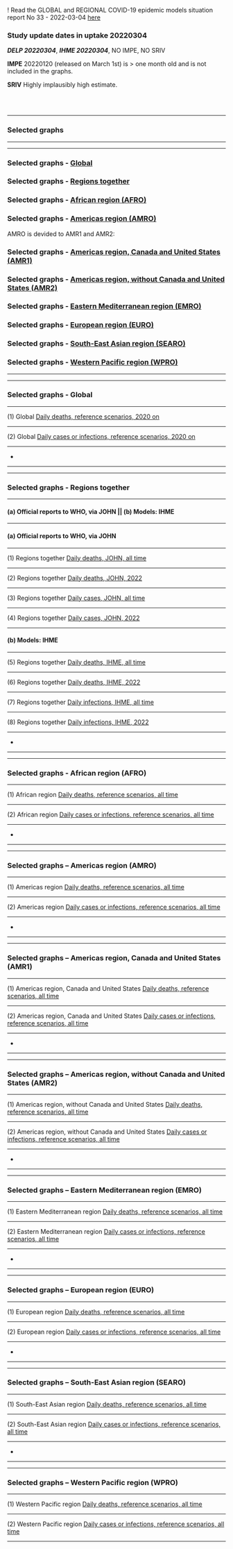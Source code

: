 ! Read the GLOBAL and REGIONAL COVID-19 epidemic models situation report No 33 - 2022-03-04 [here](https://github.com/pourmalek/CovidVisualizedGlobal/blob/main/situation%20reports/33%20Global%20and%20regional%20COVID-19%20epidemic%20models%20situation%20report%20No%2033%20–%202022-32-04.pdf)

### Study update dates in uptake 20220304 

**_DELP 20220304_**, **_IHME 20220304_**, NO IMPE, NO SRIV 

**IMPE** 20220120 (released on March 1st) is > one month old and is not included in the graphs. 

**SRIV** Highly implausibly high estimate.

<br/><br/>

****


### Selected graphs


****
****

### Selected graphs - [Global](https://github.com/pourmalek/CovidVisualizedGlobal/blob/main/20220304/README.md#selected-graphs---global-1)

### Selected graphs - [Regions together](https://github.com/pourmalek/CovidVisualizedGlobal/blob/main/20220304/README.md#selected-graphs---regions-together-1)

### Selected graphs - [African region (AFRO)](https://github.com/pourmalek/CovidVisualizedGlobal/blob/main/20220304/README.md#selected-graphs---african-region-afro-1)

### Selected graphs - [Americas region (AMRO)](https://github.com/pourmalek/CovidVisualizedGlobal/blob/main/20220304/README.md#selected-graphs--americas-region-amro)

AMRO is devided to AMR1 and AMR2:

### Selected graphs - [Americas region, Canada and United States (AMR1)](https://github.com/pourmalek/CovidVisualizedGlobal/blob/main/20220304/README.md#selected-graphs--americas-region-canada-and-united-states-amr1)

### Selected graphs - [Americas region, without Canada and United States (AMR2)](https://github.com/pourmalek/CovidVisualizedGlobal/blob/main/20220304/README.md#selected-graphs--americas-region-without-canada-and-united-states-amr2)

### Selected graphs - [Eastern Mediterranean region (EMRO)](https://github.com/pourmalek/CovidVisualizedGlobal/blob/main/20220304/README.md#selected-graphs--eastern-mediterranean-region-emro)

### Selected graphs - [European region (EURO)](https://github.com/pourmalek/CovidVisualizedGlobal/blob/main/20220304/README.md#selected-graphs--european-region-euro)

### Selected graphs - [South-East Asian region (SEARO)](https://github.com/pourmalek/CovidVisualizedGlobal/blob/main/20220304/README.md#selected-graphs--south-east-asian-region-searo)

### Selected graphs - [Western Pacific region (WPRO)](https://github.com/pourmalek/CovidVisualizedGlobal/blob/main/20220304/README.md#selected-graphs--western-pacific-region-wpro)


****
****

### Selected graphs - Global

****

(1) Global [Daily deaths, reference scenarios, 2020 on](https://github.com/pourmalek/CovidVisualizedGlobal/blob/main/20220304/output/merge/05%20GLOBAL%20C-19%20daily%20deaths%2C%20reference%20scenarios%2C%202020%20on.pdf)


****

(2) Global [Daily cases or infections, reference scenarios, 2020 on](https://github.com/pourmalek/CovidVisualizedGlobal/blob/main/20220304/output/merge/06%20GLOBAL%20C-19%20daily%20cases%2C%20reference%20scenarios%2C%202020%20on.pdf)


****

*


****
****

### Selected graphs - Regions together

****

#### (a) Official reports to WHO, via JOHN || (b) Models: IHME 

****

#### (a) Official reports to WHO, via JOHN

****

(1) Regions together [Daily deaths, JOHN, all time](https://github.com/pourmalek/CovidVisualizedGlobal/blob/main/20220304/output/merge/01%20regions%20C-19%20daily%20deaths%2C%20JOHN%202020.pdf)


****

(2) Regions together [Daily deaths, JOHN, 2022](https://github.com/pourmalek/CovidVisualizedGlobal/blob/main/20220304/output/merge/02%20regions%20C-19%20daily%20deaths%2C%20JOHN%202022.pdf)


****

(3) Regions together [Daily cases, JOHN, all time](https://github.com/pourmalek/CovidVisualizedGlobal/blob/main/20220304/output/merge/03%20regions%20C-19%20daily%20cases%2C%20JOHN%202020.pdf)


****

(4) Regions together [Daily cases, JOHN, 2022](https://github.com/pourmalek/CovidVisualizedGlobal/blob/main/20220304/output/merge/04%20regions%20C-19%20daily%20cases%2C%20JOHN%202022.pdf)


****

#### (b) Models: IHME 

****

(5) Regions together [Daily deaths, IHME, all time](https://github.com/pourmalek/CovidVisualizedGlobal/blob/main/20220304/output/merge/07%20regions%20C-19%20daily%20deaths%2C%20IHME%20reference%20scenarios%2C%202020%20on.pdf)


****

(6) Regions together [Daily deaths, IHME, 2022](https://github.com/pourmalek/CovidVisualizedGlobal/blob/main/20220304/output/merge/08%20regions%20C-19%20daily%20deaths%2C%20IHME%20reference%20scenarios%2C%202022.pdf)


****

(7) Regions together [Daily infections, IHME, all time](https://github.com/pourmalek/CovidVisualizedGlobal/blob/main/20220304/output/merge/09%20regions%20C-19%20daily%20infections%2C%20IHME%20reference%20scenarios%2C%202020%20on.pdf)


****

(8) Regions together [Daily infections, IHME, 2022](https://github.com/pourmalek/CovidVisualizedGlobal/blob/main/20220304/output/merge/10%20regions%20C-19%20daily%20infections%2C%20IHME%20reference%20scenarios%2C%202022.pdf)


****

*




****
****

### Selected graphs - African region (AFRO)

****

(1) African region [Daily deaths, reference scenarios, all time](https://github.com/pourmalek/CovidVisualizedGlobal/blob/main/20220304/output/merge/05%20AFRO%20C-19%20daily%20deaths%2C%20reference%20scenarios%2C%202020%20on.pdf)


****

(2) African region [Daily cases or infections, reference scenarios, all time](https://github.com/pourmalek/CovidVisualizedGlobal/blob/main/20220304/output/merge/06%20AFRO%20C-19%20daily%20cases%2C%20reference%20scenarios%2C%202020%20on.pdf)


****




*


****
****

### Selected graphs – Americas region (AMRO)

****

(1) Americas region [Daily deaths, reference scenarios, all time](https://github.com/pourmalek/CovidVisualizedGlobal/blob/main/20220304/output/merge/05%20AMRO%20C-19%20daily%20deaths%2C%20reference%20scenarios%2C%202020%20on.pdf)


****

(2) Americas region [Daily cases or infections, reference scenarios, all time](https://github.com/pourmalek/CovidVisualizedGlobal/blob/main/20220304/output/merge/06%20AMRO%20C-19%20daily%20cases%2C%20reference%20scenarios%2C%202020%20on.pdf)


****




*

****
****

### Selected graphs – Americas region, Canada and United States (AMR1)

****

(1) Americas region, Canada and United States [Daily deaths, reference scenarios, all time](https://github.com/pourmalek/CovidVisualizedGlobal/blob/main/20220304/output/merge/05%20AMR1%20C-19%20daily%20deaths%2C%20reference%20scenarios%2C%202020%20on.pdf)


****

(2) Americas region, Canada and United States [Daily cases or infections, reference scenarios, all time](https://github.com/pourmalek/CovidVisualizedGlobal/blob/main/20220304/output/merge/06%20AMRO%20C-19%20daily%20cases%2C%20reference%20scenarios%2C%202020%20on.pdf)


****







*

****
****

### Selected graphs – Americas region, without Canada and United States (AMR2)

****

(1) Americas region, without Canada and United States [Daily deaths, reference scenarios, all time](https://github.com/pourmalek/CovidVisualizedGlobal/blob/main/20220304/output/merge/05%20AMR2%20C-19%20daily%20deaths%2C%20reference%20scenarios%2C%202020%20on.pdf)


****

(2) Americas region, without Canada and United States [Daily cases or infections, reference scenarios, all time](https://github.com/pourmalek/CovidVisualizedGlobal/blob/main/20220304/output/merge/06%20AMR2%20C-19%20daily%20cases%2C%20reference%20scenarios%2C%202020%20on.pdf)


****






*

****
****

### Selected graphs – Eastern Mediterranean region (EMRO)

****

(1) Eastern Mediterranean region [Daily deaths, reference scenarios, all time](https://github.com/pourmalek/CovidVisualizedGlobal/blob/main/20220304/output/merge/05%20EMRO%20C-19%20daily%20deaths%2C%20reference%20scenarios%2C%202020%20on.pdf)


****

(2) Eastern Mediterranean region [Daily cases or infections, reference scenarios, all time](https://github.com/pourmalek/CovidVisualizedGlobal/blob/main/20220304/output/merge/06%20EMRO%20C-19%20daily%20cases%2C%20reference%20scenarios%2C%202020%20on.pdf)


****







*


****
****

### Selected graphs – European region (EURO)

****

(1) European region [Daily deaths, reference scenarios, all time](https://github.com/pourmalek/CovidVisualizedGlobal/blob/main/20220304/output/merge/05%20EURO%20C-19%20daily%20deaths%2C%20reference%20scenarios%2C%202020%20on.pdf)


****

(2) European region [Daily cases or infections, reference scenarios, all time](https://github.com/pourmalek/CovidVisualizedGlobal/blob/main/20220304/output/merge/06%20EURO%20C-19%20daily%20cases%2C%20reference%20scenarios%2C%202020%20on.pdf)


****








*


****
****

### Selected graphs – South-East Asian region (SEARO)

****

(1) South-East Asian region [Daily deaths, reference scenarios, all time](https://github.com/pourmalek/CovidVisualizedGlobal/blob/main/20220304/output/merge/05%20SEARO%20C-19%20daily%20deaths%2C%20reference%20scenarios%2C%202020%20on.pdf)


****

(2) South-East Asian region [Daily cases or infections, reference scenarios, all time](https://github.com/pourmalek/CovidVisualizedGlobal/blob/main/20220304/output/merge/06%20SEARO%20C-19%20daily%20cases%2C%20reference%20scenarios%2C%202020%20on.pdf)


****




*


****
****

### Selected graphs – Western Pacific region (WPRO)

****

(1) Western Pacific region [Daily deaths, reference scenarios, all time](https://github.com/pourmalek/CovidVisualizedGlobal/blob/main/20220304/output/merge/05%20WPRO%20C-19%20daily%20deaths%2C%20reference%20scenarios%2C%202020%20on.pdf)


****

(2) Western Pacific region [Daily cases or infections, reference scenarios, all time](https://github.com/pourmalek/CovidVisualizedGlobal/blob/main/20220304/output/merge/06%20WPRO%20C-19%20daily%20cases%2C%20reference%20scenarios%2C%202020%20on.pdf)


****








